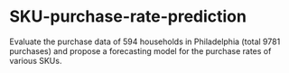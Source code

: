 # SKU-purchase-rate-prediction
Evaluate the purchase data of 594 households in Philadelphia (total 9781 purchases) and propose a forecasting model for the purchase rates of various SKUs.
